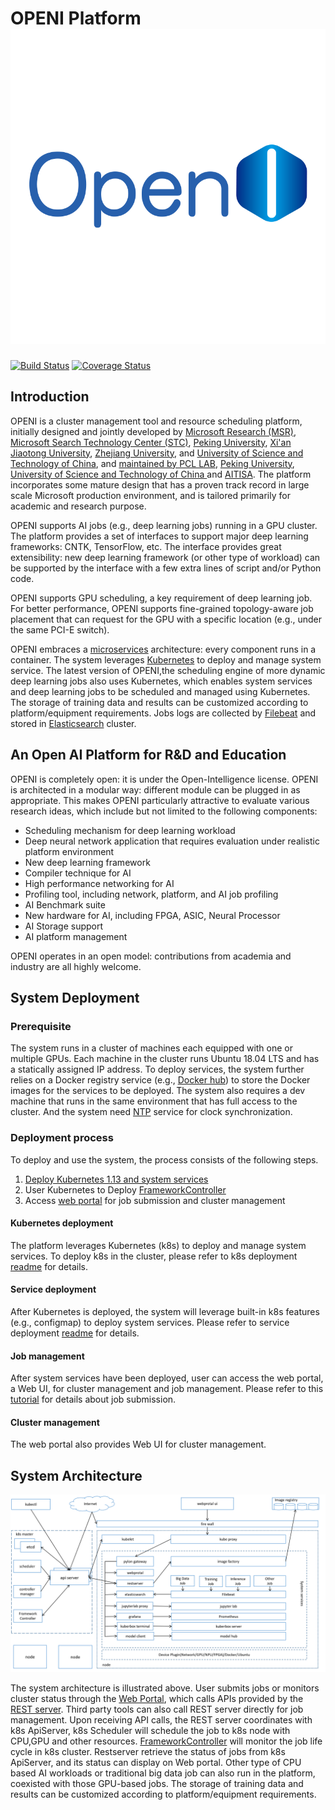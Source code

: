 # OPENI Platform ![alt text][logo]

[logo]: ./openilogo.png "OPENI"

[![Build Status](https://travis-ci.org/Microsoft/openi.svg?branch=master)](https://travis-ci.org/open-intelligence/openi)
[![Coverage Status](https://coveralls.io/repos/github/open-intelligence/openi/badge.svg?branch=master)](https://coveralls.io/github/open-intelligence/openi?branch=master)


## Introduction

OPENI is a cluster management tool and resource scheduling platform, initially designed and jointly developed by [Microsoft Research (MSR)](https://www.microsoft.com/en-us/research/group/systems-research-group-asia/), [Microsoft Search Technology Center (STC)](https://www.microsoft.com/en-us/ard/company/introduction.aspx), [Peking University](http://eecs.pku.edu.cn/EN/), [Xi'an Jiaotong University](http://www.aiar.xjtu.edu.cn/), [Zhejiang University](http://www.cesc.zju.edu.cn/index_e.htm), and [University of Science and Technology of China](http://eeis.ustc.edu.cn/), and [maintained by PCL LAB](http://www.pcl.ac.cn/), [Peking University](http://idm.pku.edu.cn/), [University of Science and Technology of China
](https://www.ustc.edu.cn/)and [AITISA](http://www.aitisa.org.cn/).
The platform incorporates some mature design that has a proven track record in large scale Microsoft production environment, and is tailored primarily for academic and research purpose. 

OPENI supports AI jobs (e.g., deep learning jobs) running in a GPU cluster. The platform provides a set of interfaces to support major deep learning frameworks: CNTK, TensorFlow, etc. The interface provides great extensibility: new deep learning framework (or other type of workload) can be supported by the interface with a few extra lines of script and/or Python code.

OPENI supports GPU scheduling, a key requirement of deep learning job. 
For better performance, OPENI supports fine-grained topology-aware job placement that can request for the GPU with a specific location (e.g., under the same PCI-E switch).

OPENI embraces a [microservices](https://en.wikipedia.org/wiki/Microservices) architecture: every component runs in a container.
The system leverages [Kubernetes](https://kubernetes.io/) to deploy and manage system service.
The latest version of OPENI,the scheduling engine of more dynamic deep learning jobs also uses Kubernetes,
which enables system services and deep learning jobs to be scheduled and managed using Kubernetes. 
The storage of training data and results can be customized according to platform/equipment requirements.
Jobs logs are collected by [Filebeat](https://www.elastic.co/cn/products/beats/filebeat) and stored in [Elasticsearch](https://www.elastic.co/cn/products/elasticsearch) cluster.

## An Open AI Platform for R&D and Education 

OPENI is completely open: it is under the Open-Intelligence license. OPENI is architected in a modular way: different module can be plugged in as appropriate. This makes OPENI particularly attractive to evaluate various research ideas, which include but not limited to the following components: 

* Scheduling mechanism for deep learning workload
* Deep neural network application that requires evaluation under realistic platform environment
* New deep learning framework
* Compiler technique for AI
* High performance networking for AI
* Profiling tool, including network, platform, and AI job profiling
* AI Benchmark suite
* New hardware for AI, including FPGA, ASIC, Neural Processor
* AI Storage support
* AI platform management 

OPENI operates in an open model: contributions from academia and industry are all highly welcome. 

## System Deployment

### Prerequisite

The system runs in a cluster of machines each equipped with one or multiple GPUs. 
Each machine in the cluster runs Ubuntu 18.04 LTS and has a statically assigned IP address.
To deploy services, the system further relies on a Docker registry service (e.g., [Docker hub](https://docs.docker.com/docker-hub/)) 
to store the Docker images for the services to be deployed.
The system also requires a dev machine that runs in the same environment that has full access to the cluster.
And the system need [NTP](http://www.ntp.org/) service for clock synchronization.

### Deployment process
To deploy and use the system, the process consists of the following steps.

1. [Deploy Kubernetes 1.13 and system services](./openi-management/README.md)
2. User Kubernetes to Deploy [FrameworkController](https://github.com/microsoft/frameworkcontroller)
3. Access [web portal](./webportal/README.md) for job submission and cluster management


#### Kubernetes deployment

The platform leverages Kubernetes (k8s) to deploy and manage system services.
To deploy k8s in the cluster, please refer to k8s deployment [readme](./openi-management/README.md) for details.

#### Service deployment

After Kubernetes is deployed, the system will leverage built-in k8s features (e.g., configmap) to deploy system services.
Please refer to service deployment [readme](./openi-management/README.md) for details.

#### Job management

After system services have been deployed, user can access the web portal, a Web UI, for cluster management and job management.
Please refer to this [tutorial](./user%20manual.pdf) for details about job submission.

#### Cluster management

The web portal also provides Web UI for cluster management.

## System Architecture

<p style="text-align: left;">
  <img src="./sysarch.png" title="System Architecture" alt="System Architecture" />
</p>

The system architecture is illustrated above. 
User submits jobs or monitors cluster status through the [Web Portal](./webportal/README.md), 
which calls APIs provided by the [REST server](./rest-server/README.md).
Third party tools can also call REST server directly for job management.
Upon receiving API calls, the REST server coordinates with k8s ApiServer, k8s Scheduler will schedule the job to k8s node with CPU,GPU and other resources.
[FrameworkController](https://github.com/microsoft/frameworkcontroller) will monitor the job life cycle in k8s cluster.
Restserver retrieve the status of jobs from k8s ApiServer, and its status can display on Web portal.
Other type of CPU based AI workloads or traditional big data job
can also run in the platform, coexisted with those GPU-based jobs. 
The storage of training data and results can be customized according to platform/equipment requirements.

